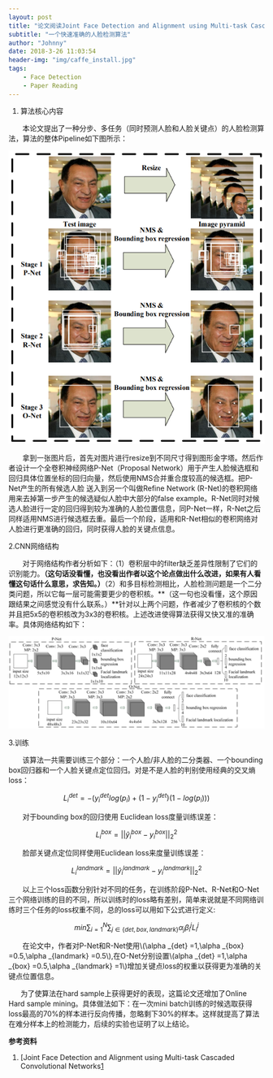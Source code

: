 ```yaml
---
layout: post
title: "论文阅读Joint Face Detection and Alignment using Multi-task Cascaded Convolutional Networks "
subtitle: "一个快速准确的人脸检测算法"
author: "Johnny"
date: 2018-3-26 11:03:54
header-img: "img/caffe_install.jpg"
tags: 
    - Face Detection 
    - Paper Reading
---
```


1. 算法核心内容 

&#160; &#160; &#160; &#160;本论文提出了一种分步、多任务（同时预测人脸和人脸关键点）的人脸检测算法，算法的整体Pipeline如下图所示：

![java-javascript](/img/in-post/mtcnn/pipeline.png)

&#160; &#160; &#160; &#160;拿到一张图片后，首先对图片进行resize到不同尺寸得到图形金字塔。然后作者设计一个全卷积神经网络P-Net（Proposal Network）用于产生人脸候选框和回归具体位置坐标的回归向量，然后使用NMS合并重合度较高的候选框。把P-Net产生的所有候选人脸
送入到另一个叫做Refine Network (R-Net)的卷积网络用来去掉第一步产生的候选疑似人脸中大部分的false example。R-Net同时对候选人脸进行一定的回归得到较为准确的人脸位置信息，同P-Net一样，R-Net之后同样适用NMS进行候选框去重。最后一个阶段，适用和R-Net相似的卷积网络对人脸进行更准确的回归，同时获得人脸的关键点信息。

2.CNN网络结构

&#160; &#160; &#160; &#160;对于网络结构作者分析如下：（1）卷积层中的filter缺乏差异性限制了它们的识别能力。**（这句话没看懂，也没看出作者以这个论点做出什么改进，如果有人看懂这句话什么意思，求告知。）**（2）和多目标检测相比，人脸检测问题是一个二分类问题，所以它每一层可能需要更少的卷积核。**（这一句也没看懂，这个原因跟结果之间感觉没有什么联系。）**针对以上两个问题，作者减少了卷积核的个数并且把5x5的卷积核改为3x3的卷积核。上述改进使得算法获得又快又准的准确率。具体网络结构如下：

![java-javascript](/img/in-post/mtcnn/cnn_arc.png)

3.训练

&#160; &#160; &#160; &#160;该算法一共需要训练三个部分：一个人脸/非人脸的二分类器、一个bounding box回归器和一个人脸关键点定位回归。对是不是人脸的判别使用经典的交叉熵loss：

$$ L^{det}_{i} =-\left( y^{det}_{i} log( p_{i}) +\left( 1-y^{det}_{i}\right)( 1-log( p_{i}))\right) $$

&#160; &#160; &#160; &#160;对于bounding box的回归使用 Euclidean loss度量训练误差：

$$ L^{box}_{i} =||\hat{y}^{box}_{i} -y^{box}_{i} ||^{2}_{2} $$

&#160; &#160; &#160; &#160;脸部关键点定位同样使用Euclidean loss来度量训练误差：

$$ L^{landmark}_{i} =||\hat{y}^{landmark}_{i} -y^{landmark}_{i} ||^{2}_{2} $$

&#160; &#160; &#160; &#160;以上三个loss函数分别针对不同的任务，在训练阶段P-Net、R-Net和O-Net三个网络训练的目的不同，所以训练时的loss略有差别，简单来说就是不同网络训练时三个任务的loss权重不同，总的loss可以用如下公式进行定义:

$$ min\sum\nolimits ^{N}_{i=1}\sum\nolimits _{j\in \{det,box,landmark\}} \alpha _{j} \beta ^{j}_{i} L^{j}_{i} $$

&#160; &#160; &#160; &#160;在论文中，作者对P-Net和R-Net使用\\(\alpha _{det} =1,\alpha _{box} =0.5,\alpha _{landmark} =0.5\\),在O-Net分别设置\\(alpha _{det} =1,\alpha _{box} =0.5,\alpha _{landmark} =1\\)增加关键点loss的权重以获得更为准确的关键点位置信息。

&#160; &#160; &#160; 为了使算法在hard sample上获得更好的表现，这篇论文还增加了Online Hard sample mining。具体做法如下：在一次mini batch训练的时候选取获得loss最高的70%的样本进行反向传播，忽略剩下30%的样本。这样就提高了算法在难分样本上的检测能力，后续的实验也证明了以上结论。

**参考资料**


 1. [Joint Face Detection and Alignment using Multi-task Cascaded Convolutional Networks[1]

 


  [1]: https://kpzhang93.github.io/MTCNN_face_detection_alignment/paper/spl.pdf